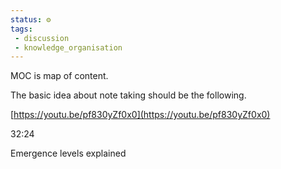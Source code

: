 ```yaml
---
status: ⚙️
tags: 
 - discussion
 - knowledge_organisation 
---
```


MOC is map of content.

The basic idea about note taking should be the following.

[https://youtu.be/pf830yZf0x0](https://youtu.be/pf830yZf0x0)

32:24  
  
Emergence levels explained
